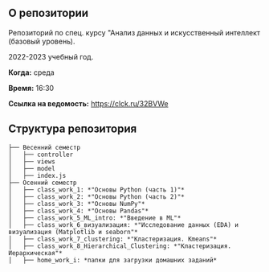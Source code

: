 ## О репозитории
Репозиторий по спец. курсу "Анализ данных и искусственный интеллект (базовый уровень).

2022-2023 учебный год.

**Когда:** среда

**Время:** 16:30

**Ссылка на ведомость:** https://clck.ru/32BVWe


## Структура репозитория

```
├── Весенний семестр
│   ├── controller
│   ├── views
│   ├── model
│   ├── index.js
├── Осенний семестр
│   ├── class_work_1: *"Основы Python (часть 1)"*
│   ├── class_work_2: *"Основы Python (часть 2)"*
│   ├── class_work_3: *"Основы NumPy"*
│   ├── class_work_4: *"Основы Pandas"*
│   ├── class_work_5_ML_intro: *"Введение в ML"*
│   ├── class_work_6_визуализация: *"Исследование данных (EDA) и визуализация (Matplotlib и seaborn"*
│   ├── class_work_7_clustering: *"Кластеризация. Kmeans"*
│   ├── class_work_8_Hierarchical_Clustering: *"Кластеризация. Иерархическая"*
│   ├── home_work_i: *папки для загрузки домашних заданий*

```

